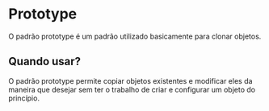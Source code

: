 
# Prototype

O padrão prototype é um padrão utilizado basicamente para clonar objetos.

## Quando usar?

O padrão prototype permite copiar objetos existentes e modificar eles da maneira que desejar sem ter o trabalho de criar e configurar um objeto do princípio.
